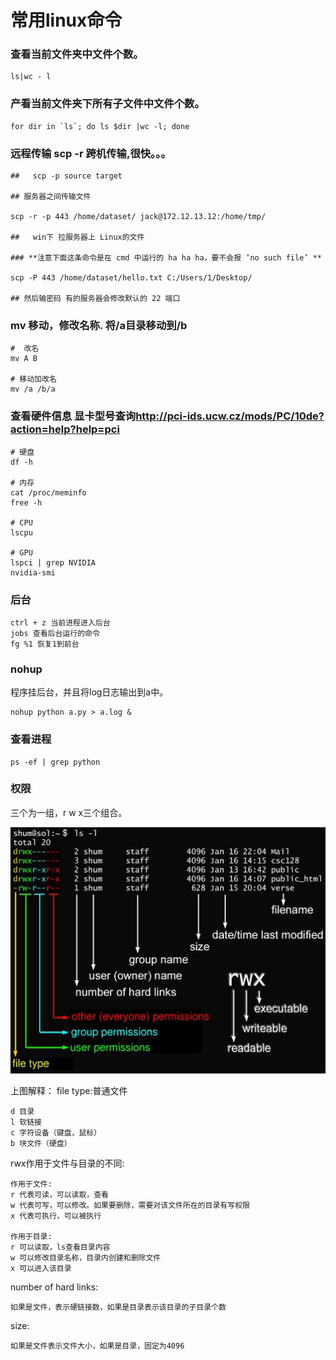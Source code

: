 # 常用linux命令

### 查看当前文件夹中文件个数。

    ls|wc - l

### 产看当前文件夹下所有子文件中文件个数。

    for dir in `ls`; do ls $dir |wc -l; done

### 远程传输 scp -r 跨机传输,很快。。。
    
    ##   scp -p source target

    ## 服务器之间传输文件

    scp -r -p 443 /home/dataset/ jack@172.12.13.12:/home/tmp/

    ##   win下 拉服务器上 Linux的文件 
    
    ### **注意下面这条命令是在 cmd 中运行的 ha ha ha，要不会报 ‘no such file’ **  

    scp -P 443 /home/dataset/hello.txt C:/Users/1/Desktop/
    
    ## 然后输密码 有的服务器会修改默认的 22 端口
    

### mv 移动，修改名称. 将/a目录移动到/b

    #  改名
    mv A B

    # 移动加改名 
    mv /a /b/a

### 查看硬件信息  显卡型号查询<http://pci-ids.ucw.cz/mods/PC/10de?action=help?help=pci>
   
    # 硬盘
    df -h 

    # 内存
    cat /proc/meminfo
    free -h 

    # CPU    
    lscpu 

    # GPU
    lspci | grep NVIDIA 
    nvidia-smi


### 后台
    
    ctrl + z 当前进程进入后台
    jobs 查看后台运行的命令
    fg %1 恢复1到前台

### nohup
程序挂后台，并且将log日志输出到a中。
    
    nohup python a.py > a.log &

    
### 查看进程
    
    ps -ef | grep python
    
### 权限 
三个为一组，r w x三个组合。

![img.png](../imgs/img2.png)

上图解释：
file type:普通文件

    d 目录
    l 软链接
    c 字符设备（键盘，鼠标）
    b 块文件（硬盘）

rwx作用于文件与目录的不同:

    作用于文件:
    r 代表可读，可以读取，查看
    w 代表可写，可以修改。如果要删除，需要对该文件所在的目录有写权限
    x 代表可执行，可以被执行

	作用于目录:
    r 可以读取，ls查看目录内容
    w 可以修改目录名称，目录内创建和删除文件
    x 可以进入该目录

number of hard links:

	如果是文件，表示硬链接数，如果是目录表示该目录的子目录个数

size:

    如果是文件表示文件大小，如果是目录，固定为4096



